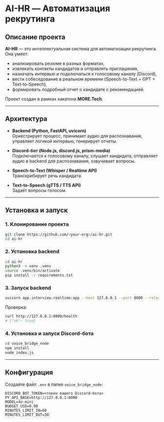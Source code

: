 # AI-HR — Автоматизация рекрутинга

##  Описание проекта
**AI-HR** — это интеллектуальная система для автоматизации рекрутинга.  
Она умеет:
- анализировать резюме в разных форматах,
- извлекать контакты кандидатов и отправлять приглашения,
- назначать интервью и подключаться к голосовому каналу (Discord),
- вести собеседование в реальном времени (Speech-to-Text + GPT + Text-to-Speech),
- формировать подробный отчет о кандидате с рекомендацией.

Проект создан в рамках хакатона **MORE.Tech**.

---

##  Архитектура
- **Backend (Python, FastAPI, uvicorn)**  
  Оркестрирует процесс, принимает аудио для распознавания, управляет логикой интервью, генерирует отчеты.  

- **Discord-бот (Node.js, discord.js, prism-media)**  
  Подключается к голосовому каналу, слушает кандидата, отправляет аудио в backend для распознавания, озвучивает вопросы.  

- **Speech-to-Text (Whisper / Realtime API)**  
  Транскрибирует речь кандидата.  

- **Text-to-Speech (gTTS / TTS API)**  
  Задаёт вопросы голосом.  

---

##  Установка и запуск

### 1. Клонирование проекта
```bash
git clone https://github.com/<your-org>/ai-hr.git
cd ai-hr
```

### 2. Установка backend
```bash
cd ai-hr
python3 -m venv .venv
source .venv/bin/activate
pip install -r requirements.txt
```

### 3. Запуск backend
```bash
uvicorn app.interview.realtime:app --host 127.0.0.1 --port 8000 --reload
```
Проверка:
```bash
curl http://127.0.0.1:8000/health
# {"ok": true}
```

### 4. Установка и запуск Discord-бота
```bash
cd voice_bridge_node
npm install
node index.js
```

---

##  Конфигурация

Создайте файл `.env` в папке `voice_bridge_node`:

```env
DISCORD_BOT_TOKEN=<токен вашего Discord-бота>
PY_API_BASE=http://127.0.0.1:8000
MODEL=4o-mini
BUDGET_USD=0.90
MINUTES_LIMIT_IN=60
MINUTES_LIMIT_OUT=30
```
